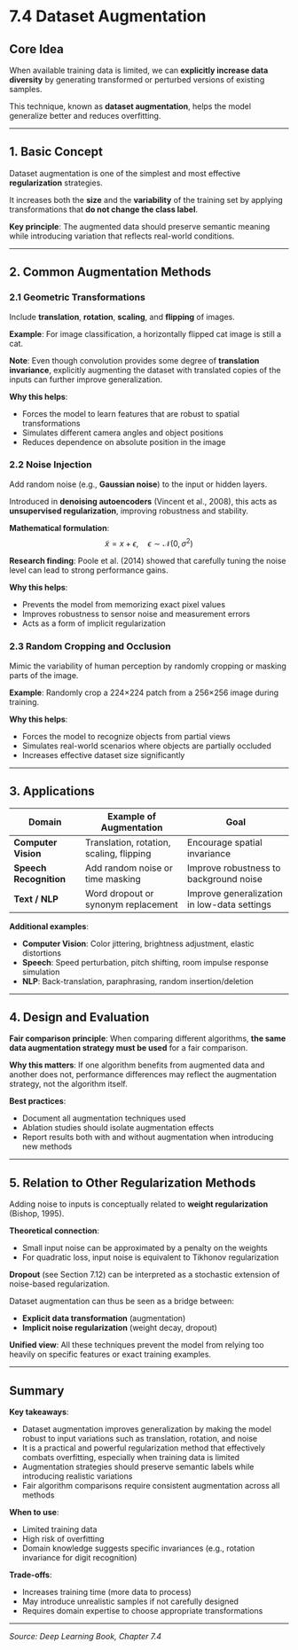 # 7.4 Dataset Augmentation

## Core Idea

When available training data is limited, we can **explicitly increase data diversity** by generating transformed or perturbed versions of existing samples.

This technique, known as **dataset augmentation**, helps the model generalize better and reduces overfitting.

---

## 1. Basic Concept

Dataset augmentation is one of the simplest and most effective **regularization** strategies.

It increases both the **size** and the **variability** of the training set by applying transformations that **do not change the class label**.

**Key principle**: The augmented data should preserve semantic meaning while introducing variation that reflects real-world conditions.

---

## 2. Common Augmentation Methods

### 2.1 Geometric Transformations

Include **translation**, **rotation**, **scaling**, and **flipping** of images.

**Example**: For image classification, a horizontally flipped cat image is still a cat.

**Note**: Even though convolution provides some degree of **translation invariance**, explicitly augmenting the dataset with translated copies of the inputs can further improve generalization.

**Why this helps**:
- Forces the model to learn features that are robust to spatial transformations
- Simulates different camera angles and object positions
- Reduces dependence on absolute position in the image

### 2.2 Noise Injection

Add random noise (e.g., **Gaussian noise**) to the input or hidden layers.

Introduced in **denoising autoencoders** (Vincent et al., 2008), this acts as **unsupervised regularization**, improving robustness and stability.

**Mathematical formulation**:
$$
\tilde{x} = x + \epsilon, \quad \epsilon \sim \mathcal{N}(0, \sigma^2)
$$

**Research finding**: Poole et al. (2014) showed that carefully tuning the noise level can lead to strong performance gains.

**Why this helps**:
- Prevents the model from memorizing exact pixel values
- Improves robustness to sensor noise and measurement errors
- Acts as a form of implicit regularization

### 2.3 Random Cropping and Occlusion

Mimic the variability of human perception by randomly cropping or masking parts of the image.

**Example**: Randomly crop a 224×224 patch from a 256×256 image during training.

**Why this helps**:
- Forces the model to recognize objects from partial views
- Simulates real-world scenarios where objects are partially occluded
- Increases effective dataset size significantly

---

## 3. Applications

| Domain | Example of Augmentation | Goal |
|--------|-------------------------|------|
| **Computer Vision** | Translation, rotation, scaling, flipping | Encourage spatial invariance |
| **Speech Recognition** | Add random noise or time masking | Improve robustness to background noise |
| **Text / NLP** | Word dropout or synonym replacement | Improve generalization in low-data settings |

**Additional examples**:
- **Computer Vision**: Color jittering, brightness adjustment, elastic distortions
- **Speech**: Speed perturbation, pitch shifting, room impulse response simulation
- **NLP**: Back-translation, paraphrasing, random insertion/deletion

---

## 4. Design and Evaluation

**Fair comparison principle**: When comparing different algorithms, **the same data augmentation strategy must be used** for a fair comparison.

**Why this matters**: If one algorithm benefits from augmented data and another does not, performance differences may reflect the augmentation strategy, not the algorithm itself.

**Best practices**:
- Document all augmentation techniques used
- Ablation studies should isolate augmentation effects
- Report results both with and without augmentation when introducing new methods

---

## 5. Relation to Other Regularization Methods

Adding noise to inputs is conceptually related to **weight regularization** (Bishop, 1995).

**Theoretical connection**:
- Small input noise can be approximated by a penalty on the weights
- For quadratic loss, input noise is equivalent to Tikhonov regularization

**Dropout** (see Section 7.12) can be interpreted as a stochastic extension of noise-based regularization.

Dataset augmentation can thus be seen as a bridge between:
- **Explicit data transformation** (augmentation)
- **Implicit noise regularization** (weight decay, dropout)

**Unified view**: All these techniques prevent the model from relying too heavily on specific features or exact training examples.

---

## Summary

**Key takeaways**:
- Dataset augmentation improves generalization by making the model robust to input variations such as translation, rotation, and noise
- It is a practical and powerful regularization method that effectively combats overfitting, especially when training data is limited
- Augmentation strategies should preserve semantic labels while introducing realistic variations
- Fair algorithm comparisons require consistent augmentation across all methods

**When to use**:
- Limited training data
- High risk of overfitting
- Domain knowledge suggests specific invariances (e.g., rotation invariance for digit recognition)

**Trade-offs**:
- Increases training time (more data to process)
- May introduce unrealistic samples if not carefully designed
- Requires domain expertise to choose appropriate transformations

---

*Source: Deep Learning Book, Chapter 7.4*
